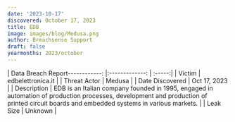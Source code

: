 ```yaml
---
date: '2023-10-17'
discovered: October 17, 2023
title: EDB
image: images/blog/Medusa.png
author: Breachsense Support
draft: false
yearmonths: 2023/october
---
```


| Data Breach Report------------:     |:-------------:    | :-----:|
| Victim      | edbelettronica.it      | 
| Threat Actor      | Medusa      | 
| Date Discovered      | Oct 17, 2023      | 
| Description      | EDB is an Italian company founded in 1995, engaged in automation of production processes, development and production of printed circuit boards and embedded systems in various markets.      | 
| Leak Size      | Unknown      | 

